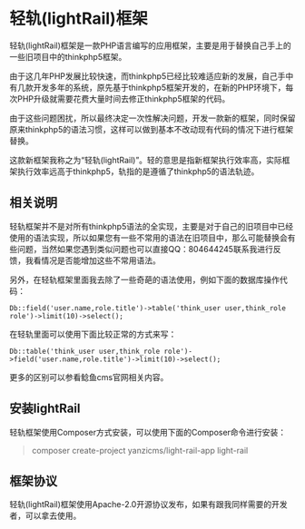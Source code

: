 # 轻轨(lightRail)框架

轻轨(lightRail)框架是一款PHP语言编写的应用框架，主要是用于替换自己手上的一些旧项目中的thinkphp5框架。

由于这几年PHP发展比较快速，而thinkphp5已经比较难适应新的发展，自己手中有几款开发多年的系统，原先基于thinkphp5框架开发的，在新的PHP环境下，每次PHP升级就需要花费大量时间去修正thinkphp5框架的代码。

由于这些问题困扰，所以最终决定一次性解决问题，开发一款新的框架，同时保留原来thinkphp5的语法习惯，这样可以做到基本不改动现有代码的情况下进行框架替换。

这款新框架我称之为“轻轨(lightRail)”。轻的意思是指新框架执行效率高，实际框架执行效率远高于thinkphp5，轨指的是遵循了thinkphp5的语法轨迹。

## 相关说明 ##

轻轨框架并不是对所有thinkphp5语法的全实现，主要是对于自己的旧项目中已经使用的语法实现，所以如果您有一些不常用的语法在旧项目中，那么可能替换会有些问题，当然如果您遇到类似问题也可以直接QQ：804644245联系我进行反馈，我看情况是否能增加这些不常用语法。

另外，在轻轨框架里面我去除了一些奇葩的语法使用，例如下面的数据库操作代码：

    Db::field('user.name,role.title')->table('think_user user,think_role role')->limit(10)->select();

在轻轨里面可以使用下面比较正常的方式来写：

    Db::table('think_user user,think_role role')->field('user.name,role.title')->limit(10)->select();

更多的区别可以参看鲶鱼cms官网相关内容。

## 安装lightRail ##

轻轨框架使用Composer方式安装，可以使用下面的Composer命令进行安装：

> composer create-project yanzicms/light-rail-app light-rail

## 框架协议 ##

轻轨(lightRail)框架使用Apache-2.0开源协议发布，如果有跟我同样需要的开发者，可以拿去使用。

